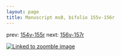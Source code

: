 ```yaml
---
layout: page
title: Manuscript msB, bifolio 155v-156r
---
```


prev: [154v-155r](../154v-155r/) next: [156v-157r](../156v-157r/)



[![Linked to zoomble image](http://www.homermultitext.org/iipsrv?IIIF=/project/homer/pyramidal/deepzoom/hmt/vbbifolio/v1/vb_155v_156r.tif/full/2000,/0/default.jpg)](http://www.homermultitext.org/ict2/?urn=urn:cite2:hmt:vbbifolio.v1:vb_155v_156r)

